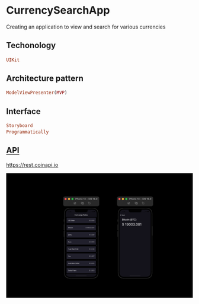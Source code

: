 # CurrencySearchApp

Creating an application to view and search for various currencies

## Techonology

```ruby
UIKit
```

## Architecture pattern

```ruby
ModelViewPresenter(MVP)
```

## Interface

```ruby
Storyboard
Programmatically
```

## [API](https://rest.coinapi.io)

https://rest.coinapi.io

![Screen](https://github.com/Aliaksandr96/CurrencySearchApp/blob/main/screenOne.png)
